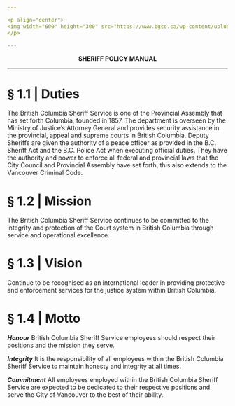 ```yaml
---

<p align="center">
<img width="600" height="300" src="https://www.bgco.ca/wp-content/uploads/sites/32/2019/07/Gov-BC.png">
</p>

---
```


<p align="center">
  <b>SHERIFF POLICY MANUAL</b>
</p>

---

# § 1.1 | Duties 
The British Columbia Sheriff Service is one of the Provincial Assembly that has set forth Columbia, founded in 1857. The department is overseen by the Ministry of Justice’s Attorney General and provides security assistance in the provincial, appeal and supreme courts in British Columbia. Deputy Sheriffs are given the authority of a peace officer as provided in the B.C. Sheriff Act and the B.C. Police Act when executing official duties. They have the authority and power to enforce all federal and provincial laws that the City Council and Provincial Assembly have set forth, this also extends to the Vancouver Criminal Code.

# § 1.2 | Mission
The British Columbia Sheriff Service continues to be committed to the integrity and protection of the Court system in British Columbia through service and operational excellence.

# § 1.3 | Vision
Continue to be recognised as an international leader in providing protective and enforcement services for the justice system within British Columbia.

# § 1.4 | Motto
***Honour***
British Columbia Sheriff Service employees should respect their positions and the mission they serve.

***Integrity***
It is the responsibility of all employees within the British Columbia Sheriff Service to maintain honesty and integrity at all times.

***Commitment***
All employees employed within the British Columbia Sheriff Service are expected to be dedicated to their respective positions and serve the City of Vancouver to the best of their ability.
